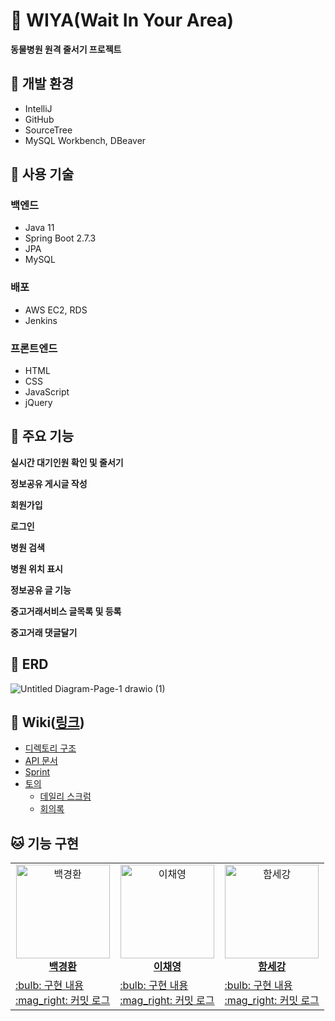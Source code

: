# :dog: WIYA(Wait In Your Area)
**동물병원 원격 줄서기 프로젝트**

## :tiger: 개발 환경
- IntelliJ
- GitHub
- SourceTree
- MySQL Workbench, DBeaver

## :pig: 사용 기술
### 백엔드
- Java 11
- Spring Boot 2.7.3
- JPA
- MySQL

### 배포
- AWS EC2, RDS
- Jenkins

### 프론트엔드
- HTML
- CSS
- JavaScript
- jQuery

## :bear: 주요 기능
**실시간 대기인원 확인 및 줄서기**

**정보공유 게시글 작성**

**회원가입**

**로그인**

**병원 검색**

**병원 위치 표시**

**정보공유 글 기능**

**중고거래서비스 글목록 및 등록**

**중고거래 댓글달기**


## :rabbit: ERD

![Untitled Diagram-Page-1 drawio (1)](https://user-images.githubusercontent.com/79090478/199723391-26df6883-37e3-437d-ac36-f87f635c701f.png)

## :panda_face: Wiki([링크](https://github.com/WIYA-waitinyourarea/wiya/wiki))

* [디렉토리 구조](https://github.com/WIYA-waitinyourarea/wiya/wiki/directory)
* [API 문서](https://github.com/WIYA-waitinyourarea/wiya/wiki/api)
* [Sprint](https://github.com/WIYA-waitinyourarea/wiya/wiki#Sprint)
* [토의](https://github.com/WIYA-waitinyourarea/wiya/wiki#토의)
  * [데일리 스크럼](https://github.com/WIYA-waitinyourarea/wiya/wiki/daily_scrum)
  * [회의록](https://github.com/WIYA-waitinyourarea/wiya/wiki/meeting)


## :cat: 기능 구현

<table>
  <tr>
    <td align="center">
      <a href="https://github.com/dooboocookie">
        <img src="https://avatars.githubusercontent.com/u/79090478?v=4" width="150px;" alt="백경환">
        <br>
        <b>백경환</b>
      </a>
      <br>
    </td>
    <td align="center">
      <a href="https://github.com/chaeyeong222">
        <img src="https://avatars.githubusercontent.com/u/91577661?v=4" width="150px;" alt="이채영">
        <br>
        <b>이채영</b>
      </a>
      <br>
    </td>
    <td align="center">
      <a href="https://github.com/Full-squat">
        <img src="https://avatars.githubusercontent.com/u/101961563?v=4" width="150px;" alt="함세강">
        <br>
        <b>함세강</b>
      </a>
      <br>
    </td>
  </tr>
  <tr>
    <td>
      <a href="https://github.com/WIYA-waitinyourarea/wiya/wiki/기능구현_백경환" title="구현 내용">
        :bulb: 구현 내용
      </a>
      <br>
      <a href="https://github.com/WIYA-waitinyourarea/wiya/commits?author=dooboocookie" title="커밋 로그">
        :mag_right: 커밋 로그
      </a>
      <br>
    </td>
    <td>
      <a href="https://github.com/WIYA-waitinyourarea/wiya/wiki/기능구현_이채영" title="구현 내용">
        :bulb: 구현 내용
      </a>
      <br>
      <a href="https://github.com/WIYA-waitinyourarea/wiya/commits?author=chaeyeong222" title="커밋 로그">
        :mag_right: 커밋 로그
      </a>
      <br>
    </td>
    <td>
      <a href="https://github.com/WIYA-waitinyourarea/wiya/wiki/기능구현_함세강" title="구현 내용">
        :bulb: 구현 내용
      </a>
      <br>
      <a href="https://github.com/WIYA-waitinyourarea/wiya/commits?author=Full-squat" title="커밋 로그">
        :mag_right: 커밋 로그
      </a>
      <br>
    </td>
  </tr>
</table>



